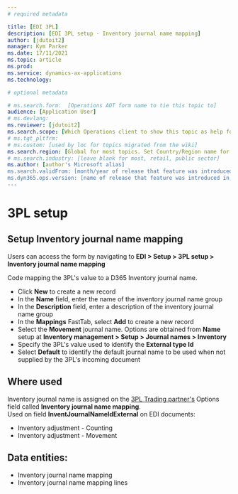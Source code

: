 ```yaml
---
# required metadata

title: [EDI 3PL]
description: [EDI 3PL setup - Inventory journal name mapping]
author: [jdutoit2]
manager: Kym Parker
ms.date: 17/11/2021
ms.topic: article
ms.prod: 
ms.service: dynamics-ax-applications
ms.technology: 

# optional metadata

# ms.search.form:  [Operations AOT form name to tie this topic to]
audience: [Application User]
# ms.devlang: 
ms.reviewer: [jdutoit2]
ms.search.scope: [Which Operations client to show this topic as help for, to be set by content strategist, see list here: https://microsoft.sharepoint.com/teams/DynDoc/_layouts/15/WopiFrame.aspx?sourcedoc={23419e1c-eb64-42e9-aa9b-79875b428718}&action=edit&wd=target%28Core-Dynamics-AX-CP-requirements%2Eone%7C4CC185C0%2DEFAA%2D42CD%2D94B9%2D8F2A45E7F61A%2FVersions-list-for-docs-topics%7CC14BE630%2D5151%2D49D6%2D8305%2D554B5084593C%2F%29]
# ms.tgt_pltfrm: 
# ms.custom: [used by loc for topics migrated from the wiki]
ms.search.region: [Global for most topics. Set Country/Region name for localizations]
# ms.search.industry: [leave blank for most, retail, public sector]
ms.author: [author's Microsoft alias]
ms.search.validFrom: [month/year of release that feature was introduced in, in format yyyy-mm-dd]
ms.dyn365.ops.version: [name of release that feature was introduced in, see list here: https://microsoft.sharepoint.com/teams/DynDoc/_layouts/15/WopiFrame.aspx?sourcedoc={23419e1c-eb64-42e9-aa9b-79875b428718}&action=edit&wd=target%28Core-Dynamics-AX-CP-requirements%2Eone%7C4CC185C0%2DEFAA%2D42CD%2D94B9%2D8F2A45E7F61A%2FVersions-list-for-docs-topics%7CC14BE630%2D5151%2D49D6%2D8305%2D554B5084593C%2F%29]
---
```


# 3PL setup
## Setup Inventory journal name mapping

Users can access the form by navigating to **EDI > Setup > 3PL setup > Inventory journal name mapping**

Code mapping the 3PL's value to a D365 Inventory journal name. <br>

- Click **New** to create a new record
-	In the **Name** field, enter the name of the inventory journal name group
-	In the **Description** field, enter a description of the inventory journal name group
-	In the **Mappings** FastTab, select **Add** to create a new record
-	Select the **Movement** journal name. Options are obtained from **Name** setup at **Inventory management > Setup > Journal names > Inventory**
-	Specify the 3PL's value used to identify the **External type Id**
-	Select **Default** to identify the default journal name to be used when not supplied by the 3PL's incoming document

## Where used
Inventory journal name is assigned on the [3PL Trading partner's](../Trading-partner.md) Options field called **Inventory journal name mapping**. <br>
Used on field **InventJournalNameIdExternal** on EDI documents:
- Inventory adjustment - Counting
- Inventory adjustment - Movement

## Data entities:
- Inventory journal name mapping
- Inventory journal name mapping lines
